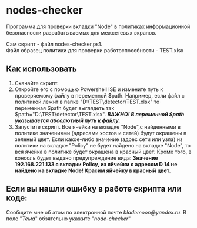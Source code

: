 # nodes-checker
Программа для проверки вкладки "Node" в политиках информационной безопасности разрабатываемых для межсетевых экранов.

Сам скрипт - файл nodes-checker.ps1.    
Файл образец политики для проверки работоспособности - TEST.xlsx    

## Как использовать
1. Скачайте скрипт.
2. Откройте его с помощью Powershell ISE и измените путь к проверяемому файлу в переменной $path. Например, если файл с политикой лежит 
в папке "D:\TEST\detector\TEST.xlsx" то переменная $path будет выглядеть так $path="D:\TEST\detector\TEST.xlsx". ***ВАЖНО! В переменной $path указывается абсолютный путь к файлу.***    
3. Запустите скрипт. Все ячейки на вкладке "Node",с найденными в политике значениями (адресами хостов и сетей) будут окрашены в зеленый цвет.
Если какое-либо значение (адрес сети или узла) из политики на вкладке "Policy" не будет найдено на вкладке "Node", то вся ячейка в политике будет окрашена в красный цвет. Кроме того, в консоль будет выдано предупреждение вида:
**Значение 192.168.221.133 с вкладки Policy, из яйчейки с адресом  D 14  не найдено на вкладке Node! Красим яйчейку в красный цвет.**

## Если вы нашли ошибку в работе скрипта или коде:
  Сообщите мне об этом по электронной почте _blademoon@yandex.ru_.
  В поле "_Тема_" обзятельно укажите "_node-checker_"
